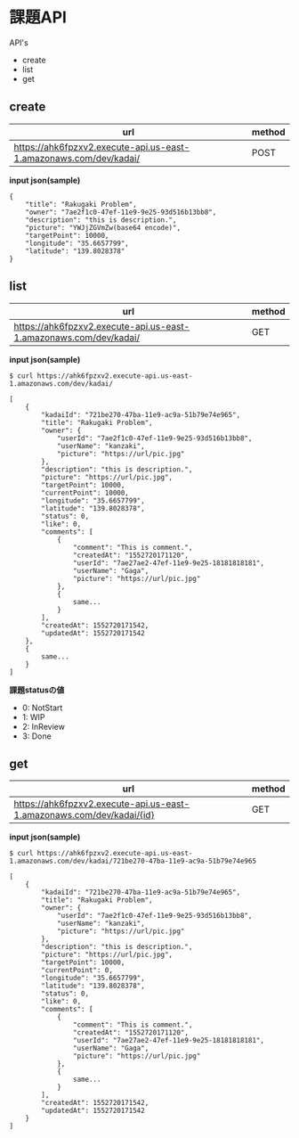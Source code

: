 # 課題API

API's

* create
* list
* get

## create

| url | method |
| - | - |
| https://ahk6fpzxv2.execute-api.us-east-1.amazonaws.com/dev/kadai/ | POST |

**input json(sample)**
```
{
	"title": "Rakugaki Problem",
	"owner": "7ae2f1c0-47ef-11e9-9e25-93d516b13bb8",
	"description": "this is description.",
	"picture": "YWJjZGVmZw(base64 encode)",
	"targetPoint": 10000,
	"longitude": "35.6657799",
	"latitude": "139.8028378"
}
```

## list

| url | method |
| - | - |
| https://ahk6fpzxv2.execute-api.us-east-1.amazonaws.com/dev/kadai/ | GET |

**input json(sample)**
```
$ curl https://ahk6fpzxv2.execute-api.us-east-1.amazonaws.com/dev/kadai/

[
	{
		"kadaiId": "721be270-47ba-11e9-ac9a-51b79e74e965",
		"title": "Rakugaki Problem",
		"owner": {
			"userId": "7ae2f1c0-47ef-11e9-9e25-93d516b13bb8",
			"userName": "kanzaki",
			"picture": "https://url/pic.jpg"
		},
		"description": "this is description.",
		"picture": "https://url/pic.jpg",
		"targetPoint": 10000,
		"currentPoint": 10000,
		"longitude": "35.6657799",
		"latitude": "139.8028378",
		"status": 0,
		"like": 0,
		"comments": [
			{
				"comment": "This is comment.",
				"createdAt": "1552720171120",
				"userId": "7ae27ae2-47ef-11e9-9e25-18181818181",
				"userName": "Gaga",
				"picture": "https://url/pic.jpg"
			},
			{
				same...
			}
		],
		"createdAt": 1552720171542,
		"updatedAt": 1552720171542
	},
	{
		same...
	}
]
```

**課題statusの値**

* 0: NotStart
* 1: WIP
* 2: InReview
* 3: Done


## get

| url | method |
| - | - |
| https://ahk6fpzxv2.execute-api.us-east-1.amazonaws.com/dev/kadai/{id} | GET |

**input json(sample)**
```
$ curl https://ahk6fpzxv2.execute-api.us-east-1.amazonaws.com/dev/kadai/721be270-47ba-11e9-ac9a-51b79e74e965

[
	{
		"kadaiId": "721be270-47ba-11e9-ac9a-51b79e74e965",
		"title": "Rakugaki Problem",
		"owner": {
			"userId": "7ae2f1c0-47ef-11e9-9e25-93d516b13bb8",
			"userName": "kanzaki",
			"picture": "https://url/pic.jpg"
		},
		"description": "this is description.",
		"picture": "https://url/pic.jpg",
		"targetPoint": 10000,
		"currentPoint": 0,
		"longitude": "35.6657799",
		"latitude": "139.8028378",
		"status": 0,
		"like": 0,
		"comments": [
			{
				"comment": "This is comment.",
				"createdAt": "1552720171120",
				"userId": "7ae27ae2-47ef-11e9-9e25-18181818181",
				"userName": "Gaga",
				"picture": "https://url/pic.jpg"
			},
			{
				same...
			}
		],
		"createdAt": 1552720171542,
		"updatedAt": 1552720171542
	}
]
```

